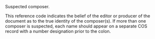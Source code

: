 

<tr>
<td>
<a name="COS"></a>
</td>
<td markdown="1">
<span class="reference-summary">
	Suspected composer.
</span>

This reference code indicates the belief of the editor or producer
of the document as to the true identity of the composer(s). If more
than one composer is suspected, each name should appear on a separate
<span class="refname">COS</span> record with a number designation
prior to the colon.

</td>
</tr>


